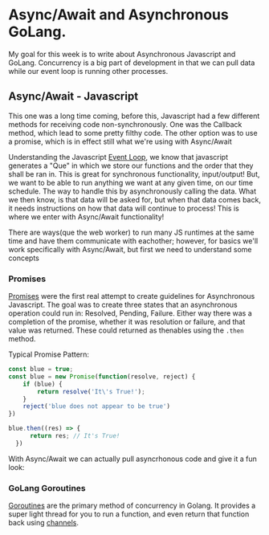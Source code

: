# Async/Await and Asynchronous GoLang.

My goal for this week is to write about Asynchronous Javascript and GoLang.  Concurrency is a big part of development in that we can pull data while our event loop is running other processes. 

## Async/Await - Javascript

This one was a long time coming, before this, Javascript had a few different methods for receiving code non-synchronously.  One was the Callback method, which lead to some pretty filthy code.  The other option was to use a promise, which is in effect still what we're using with Async/Await

Understanding the Javascript [Event Loop](https://developer.mozilla.org/en-US/docs/Web/JavaScript/EventLoop), we know that javascript generates a "Que" in which we store our functions and the order that they shall be ran in.  This is great for synchronous functionality, input/output!  But, we want to be able to run anything we want at any given time, on our time schedule.  The way to handle this by asynchronously calling the data.  What we then know, is that data will be asked for, but when that data comes back, it needs instructions on how that data will continue to process!  This is where we enter with Async/Await functionality!

There are ways(que the web worker) to run many JS runtimes at the same time and have them communicate with eachother; however, for basics we'll work specifically with Async/Await, but first we need to understand some concepts

### Promises

[Promises](https://developer.mozilla.org/en-US/docs/Web/JavaScript/Reference/Global_Objects/Promise) were the first real attempt to create guidelines for Asynchronous Javascript.  The goal was to create three states that an asynchronous operation could run in: Resolved, Pending, Failure.  Either way there was a completion of the promise, whether it was resolution or failure, and that value was returned.  These could returned as thenables using the `.then` method.

Typical Promise Pattern:

```Javascript
const blue = true;
const blue = new Promise(function(resolve, reject) {
    if (blue) {
        return resolve('It\'s True!');
    }
    reject('blue does not appear to be true')
})

blue.then((res) => {
      return res; // It's True!
  })
```

With Async/Await we can actually pull asyncrhonous code and give it a fun look:
### GoLang Goroutines

[Goroutines](https://tour.golang.org/concurrency/1) are the primary method of concurrency in Golang.  It provides a super light thread for you to run a function, and even return that function back using [channels](https://tour.golang.org/concurrency/2).